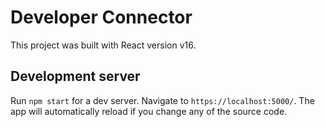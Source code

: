 # Developer Connector

This project was built with React version v16.

## Development server

Run `npm start` for a dev server. Navigate to `https://localhost:5000/`. The app will automatically reload if you change any of the source code.
